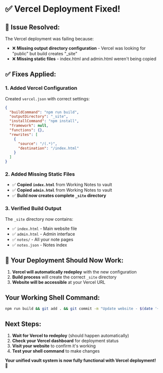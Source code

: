 # ✅ Vercel Deployment Fixed!

## **🎉 Issue Resolved:**

The Vercel deployment was failing because:
- ❌ **Missing output directory configuration** - Vercel was looking for "public" but build creates "_site"
- ❌ **Missing static files** - index.html and admin.html weren't being copied

## **✅ Fixes Applied:**

### **1. Added Vercel Configuration**
Created `vercel.json` with correct settings:
```json
{
  "buildCommand": "npm run build",
  "outputDirectory": "_site",
  "installCommand": "npm install",
  "framework": null,
  "functions": {},
  "rewrites": [
    {
      "source": "/(.*)",
      "destination": "/index.html"
    }
  ]
}
```

### **2. Added Missing Static Files**
- ✅ **Copied `index.html`** from Working Notes to vault
- ✅ **Copied `admin.html`** from Working Notes to vault
- ✅ **Build now creates complete `_site` directory**

### **3. Verified Build Output**
The `_site` directory now contains:
- ✅ `index.html` - Main website file
- ✅ `admin.html` - Admin interface
- ✅ `notes/` - All your note pages
- ✅ `notes.json` - Notes index

## **🚀 Your Deployment Should Now Work:**

1. **Vercel will automatically redeploy** with the new configuration
2. **Build process** will create the correct `_site` directory
3. **Website will be accessible** at your Vercel URL

## **Your Working Shell Command:**
```bash
npm run build && git add . && git commit -m "Update website - $(date '+%Y-%m-%d %H:%M:%S')" && git push origin main
```

## **Next Steps:**
1. **Wait for Vercel to redeploy** (should happen automatically)
2. **Check your Vercel dashboard** for deployment status
3. **Visit your website** to confirm it's working
4. **Test your shell command** to make changes

**Your unified vault system is now fully functional with Vercel deployment!** 🎉

